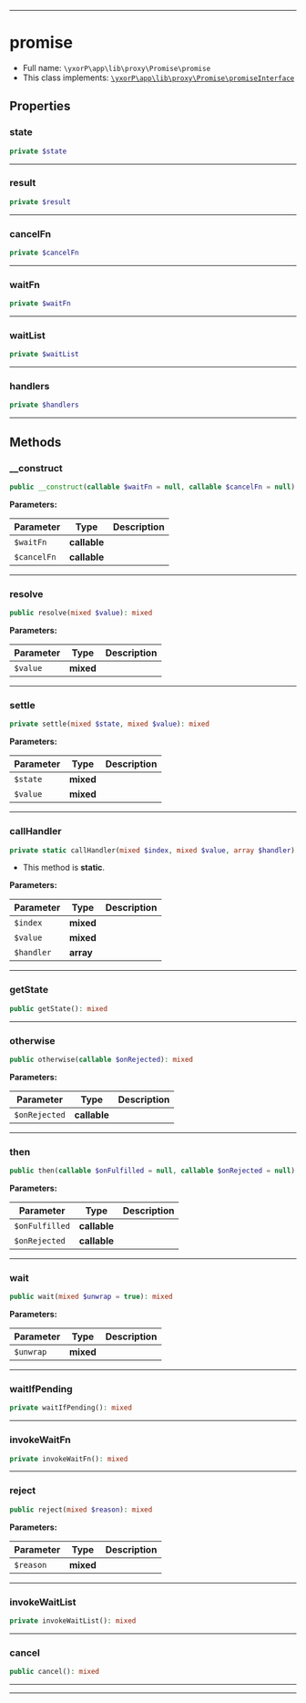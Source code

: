 ***

# promise





* Full name: `\yxorP\app\lib\proxy\Promise\promise`
* This class implements:
[`\yxorP\app\lib\proxy\Promise\promiseInterface`](./promiseInterface.md)



## Properties


### state



```php
private $state
```






***

### result



```php
private $result
```






***

### cancelFn



```php
private $cancelFn
```






***

### waitFn



```php
private $waitFn
```






***

### waitList



```php
private $waitList
```






***

### handlers



```php
private $handlers
```






***

## Methods


### __construct



```php
public __construct(callable $waitFn = null, callable $cancelFn = null): mixed
```








**Parameters:**

| Parameter | Type | Description |
|-----------|------|-------------|
| `$waitFn` | **callable** |  |
| `$cancelFn` | **callable** |  |




***

### resolve



```php
public resolve(mixed $value): mixed
```








**Parameters:**

| Parameter | Type | Description |
|-----------|------|-------------|
| `$value` | **mixed** |  |




***

### settle



```php
private settle(mixed $state, mixed $value): mixed
```








**Parameters:**

| Parameter | Type | Description |
|-----------|------|-------------|
| `$state` | **mixed** |  |
| `$value` | **mixed** |  |




***

### callHandler



```php
private static callHandler(mixed $index, mixed $value, array $handler): mixed
```



* This method is **static**.




**Parameters:**

| Parameter | Type | Description |
|-----------|------|-------------|
| `$index` | **mixed** |  |
| `$value` | **mixed** |  |
| `$handler` | **array** |  |




***

### getState



```php
public getState(): mixed
```











***

### otherwise



```php
public otherwise(callable $onRejected): mixed
```








**Parameters:**

| Parameter | Type | Description |
|-----------|------|-------------|
| `$onRejected` | **callable** |  |




***

### then



```php
public then(callable $onFulfilled = null, callable $onRejected = null): mixed
```








**Parameters:**

| Parameter | Type | Description |
|-----------|------|-------------|
| `$onFulfilled` | **callable** |  |
| `$onRejected` | **callable** |  |




***

### wait



```php
public wait(mixed $unwrap = true): mixed
```








**Parameters:**

| Parameter | Type | Description |
|-----------|------|-------------|
| `$unwrap` | **mixed** |  |




***

### waitIfPending



```php
private waitIfPending(): mixed
```











***

### invokeWaitFn



```php
private invokeWaitFn(): mixed
```











***

### reject



```php
public reject(mixed $reason): mixed
```








**Parameters:**

| Parameter | Type | Description |
|-----------|------|-------------|
| `$reason` | **mixed** |  |




***

### invokeWaitList



```php
private invokeWaitList(): mixed
```











***

### cancel



```php
public cancel(): mixed
```











***


***

